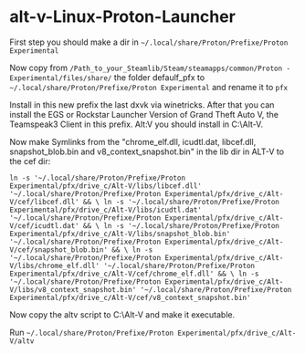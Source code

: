 # alt-v-Linux-Proton-Launcher

First step you should make a dir in `~/.local/share/Proton/Prefixe/Proton Experimental`

Now copy from `/Path_to_your_Steamlib/Steam/steamapps/common/Proton - Experimental/files/share/` the folder defaulf_pfx to `~/.local/share/Proton/Prefixe/Proton Experimental` and rename it to `pfx`

Install in this new prefix the last dxvk via winetricks. After that you can install the EGS or Rockstar Launcher Version of Grand Theft Auto V, the Teamspeak3 Client in this prefix.
Alt:V you should install in C:\\Alt-V.

Now make Symlinks from the "chrome_elf.dll, icudtl.dat, libcef.dll, snapshot_blob.bin and v8_context_snapshot.bin" in the lib dir in ALT-V to the cef dir:

`ln -s '~/.local/share/Proton/Prefixe/Proton Experimental/pfx/drive_c/Alt-V/libs/libcef.dll' '~/.local/share/Proton/Prefixe/Proton Experimental/pfx/drive_c/Alt-V/cef/libcef.dll' && \
ln -s '~/.local/share/Proton/Prefixe/Proton Experimental/pfx/drive_c/Alt-V/libs/icudtl.dat' '~/.local/share/Proton/Prefixe/Proton Experimental/pfx/drive_c/Alt-V/cef/icudtl.dat' && \
ln -s '~/.local/share/Proton/Prefixe/Proton Experimental/pfx/drive_c/Alt-V/libs/snapshot_blob.bin' '~/.local/share/Proton/Prefixe/Proton Experimental/pfx/drive_c/Alt-V/cef/snapshot_blob.bin' && \
ln -s '~/.local/share/Proton/Prefixe/Proton Experimental/pfx/drive_c/Alt-V/libs/chrome_elf.dll' '~/.local/share/Proton/Prefixe/Proton Experimental/pfx/drive_c/Alt-V/cef/chrome_elf.dll' && \
ln -s '~/.local/share/Proton/Prefixe/Proton Experimental/pfx/drive_c/Alt-V/libs/v8_context_snapshot.bin' '~/.local/share/Proton/Prefixe/Proton Experimental/pfx/drive_c/Alt-V/cef/v8_context_snapshot.bin'`

Now copy the altv script to C:\\Alt-V and make it executable.

Run `~/.local/share/Proton/Prefixe/Proton Experimental/pfx/drive_c/Alt-V/altv`
